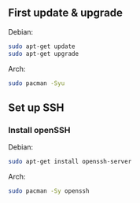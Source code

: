 ## First update & upgrade
Debian:
~~~bash
sudo apt-get update
sudo apt-get upgrade
~~~

Arch:
~~~bash
sudo pacman -Syu
~~~

## Set up SSH
### Install openSSH
Debian:
~~~bash
sudo apt-get install openssh-server
~~~

Arch:
~~~bash
sudo pacman -Sy openssh
~~~
